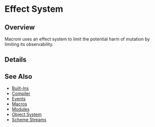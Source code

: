 Effect System
=============

## Overview

Macroni uses an effect system to limit the potential harm of mutation by limiting its observability.


## Details




## See Also
* [Built-Ins](Built-Ins.md)
* [Compiler](Compiler.md)
* [Events](Events.md)
* [Macros](Macros.md)
* [Modules](Modules.md)
* [Object System](Object_System.md)
* [Scheme Streams](https://htmlpreview.github.io/?https://github.com/Shambles-Dev/Macroni/blob/master/docs/SRFI%2041%20%20Streams.htm)
